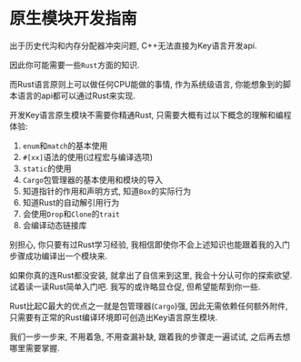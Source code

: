 # 原生模块开发指南

出于历史代沟和内存分配器冲突问题, C++无法直接为Key语言开发api. 

因此你可能需要一些`Rust`方面的知识. 

而Rust语言原则上可以做任何CPU能做的事情, 作为系统级语言, 你能想象到的脚本语言的api都可以通过Rust来实现.

开发Key语言原生模块不需要你精通Rust, 只需要大概有过以下概念的理解和编程体验:

1. `enum`和`match`的基本使用
2. `#[xx]`语法的使用(过程宏与编译选项)
3. `static`的使用
4. `Cargo`包管理器的基本使用和模块的导入
5. 知道指针的作用和声明方式, 知道`Box`的实际行为
6. 知道Rust的自动解引用行为
7. 会使用`Drop`和`Clone`的`trait`
8. 会编译动态链接库

别担心, 你只要有过Rust学习经验, 我相信即使你不会上述知识也能跟着我的入门步骤成功编译出一个模块来. 

如果你真的连Rust都没安装, 就拿出了自信来到这里, 我会十分认可你的探索欲望. 试着读一读<jmp to="/native/n.install">Rust简单入门</jmp>吧. 我写的或许略显仓促, 但希望能帮到你一些. 

Rust比起C最大的优点之一就是包管理器(`Cargo`)强, 因此无需依赖任何额外附件, 只需要有正常的Rust编译环境即可创造出Key语言原生模块. 

我们一步一步来, 不用着急, 不用查漏补缺, 跟着我的步骤走一遍试试, 之后再去想哪里需要掌握. 
